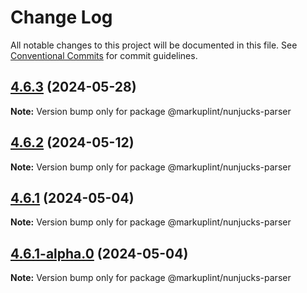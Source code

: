 # Change Log

All notable changes to this project will be documented in this file.
See [Conventional Commits](https://conventionalcommits.org) for commit guidelines.

## [4.6.3](https://github.com/markuplint/markuplint/compare/@markuplint/nunjucks-parser@4.6.2...@markuplint/nunjucks-parser@4.6.3) (2024-05-28)

**Note:** Version bump only for package @markuplint/nunjucks-parser

## [4.6.2](https://github.com/markuplint/markuplint/compare/@markuplint/nunjucks-parser@4.6.1...@markuplint/nunjucks-parser@4.6.2) (2024-05-12)

**Note:** Version bump only for package @markuplint/nunjucks-parser

## [4.6.1](https://github.com/markuplint/markuplint/compare/@markuplint/nunjucks-parser@4.6.1-alpha.0...@markuplint/nunjucks-parser@4.6.1) (2024-05-04)

**Note:** Version bump only for package @markuplint/nunjucks-parser

## [4.6.1-alpha.0](https://github.com/markuplint/markuplint/compare/@markuplint/nunjucks-parser@4.6.0...@markuplint/nunjucks-parser@4.6.1-alpha.0) (2024-05-04)

**Note:** Version bump only for package @markuplint/nunjucks-parser
